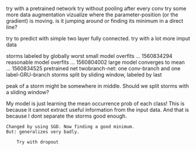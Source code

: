 try with a pretrained network
try without pooling after every conv
try some more data augmentation
vizualize where the parameter-position (or the gradient) is moving. is it jumping around or finding its minimum in a direct line?




try to predict with simple two layer fully connected. 
try with a lot more imput data


storms labeled by globally worst
        small model 
                overfits ... 1560834294
        reasonable model 
                overfits ... 1560804002 
        large model
                converges to mean ... 1560834525
        pretrained net
        twobranch-net: one conv-branch and one label-GRU-branch
storms split by sliding window, labeled by last




peak of a storm might be somewhere in middle. 
Should we split storms with a sliding window?


My model is just learning the mean occurrence prob of each class!
This is because it cannot extract useful information from the input data.
And that is because I dont separate the storms good enough.

    Changed by using SGD. Now finding a good minimum. 
    But: generalizes very badly. 

        Try with dropout
